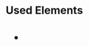 # Used Elements
<html>
<head>
<body>
<meta>
<h1>
<ul>
<li>
<a href>
<img>
<alt>
<ol>
<p>
<h2>
<title>
<dl>
<dt>
<dd>
<div>
<b>
